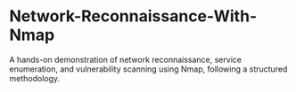 # Network-Reconnaissance-With-Nmap
A hands-on demonstration of network reconnaissance, service enumeration, and vulnerability scanning using Nmap, following a structured methodology.
